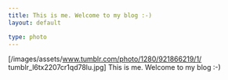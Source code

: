 ```yaml
---
title: This is me. Welcome to my blog :-) 
layout: default

type: photo
---
```


[/images/assets/www.tumblr.com/photo/1280/921866219/1/
tumblr_l6tx2207cr1qd78lu.jpg]
This is me. Welcome to my blog :-)

